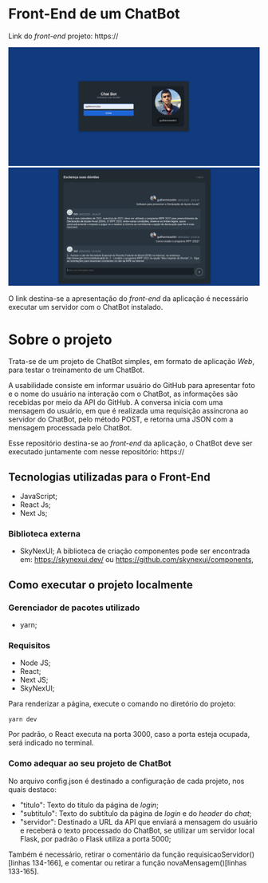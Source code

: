 # Front-End de um ChatBot

Link do *front-end* projeto: https://

![index](assets/index.png) ![chat](assets/chat.png)

O link destina-se a apresentação do *front-end* da aplicação é necessário executar um servidor com o ChatBot instalado.


# Sobre o projeto
Trata-se de um projeto de ChatBot simples, em formato de aplicação *Web*, para testar o treinamento de um ChatBot.

A usabilidade consiste em informar usuário do GitHub para apresentar foto e o nome do usuário na interação com o ChatBot, as informações são recebidas por meio da API do GitHub. A conversa inicia com uma mensagem do usuário, em que é realizada uma requisição assíncrona ao servidor do ChatBot, pelo método POST, e retorna uma JSON com a mensagem processada pelo ChatBot.

Esse repositório destina-se ao *front-end* da aplicação, o ChatBot deve ser executado juntamente com nesse repositório: https://

## Tecnologias utilizadas para o Front-End
- JavaScript;
- React Js;
- Next Js;


### Biblioteca externa
- SkyNexUI;
A biblioteca de criação componentes pode ser encontrada em: https://skynexui.dev/ ou https://github.com/skynexui/components,

## Como executar o projeto localmente
### Gerenciador de pacotes utilizado
- yarn;

### Requisitos
- Node JS;
- React;
- Next JS;
- SkyNexUI;

Para renderizar a página, execute o comando no diretório do projeto:
```
yarn dev
```

Por padrão, o React executa na porta 3000, caso a porta esteja ocupada, será indicado no terminal.

### Como adequar ao seu projeto de ChatBot
No arquivo config.json é destinado a configuração de cada projeto, nos quais destaco:
- "titulo": Texto do título da página de *login*;
- "subtitulo": Texto do subtítulo da página de *login* e do *header* do *chat*;
- "servidor": Destinado a URL da API que enviará a mensagem do usuário e receberá o texto processado do ChatBot, se utilizar um servidor local Flask, por padrão o Flask utiliza a porta 5000;

Também é necessário, retirar o comentário da função requisicaoServidor() [linhas 134-166], e comentar ou retirar a função novaMensagem()[linhas 133-165].
